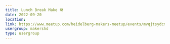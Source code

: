 ```yaml
---
title: Lunch Break Make 🛠️
date: 2022-09-20
location: 
link: https://www.meetup.com/heidelberg-makers-meetup/events/mvqjtsydcmbbc/
usergroup: makershd
type: usergroup
---
```

